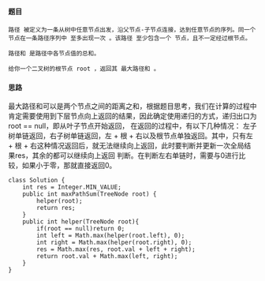 #### 题目
```
路径 被定义为一条从树中任意节点出发，沿父节点-子节点连接，达到任意节点的序列。同一个节点在一条路径序列中 至多出现一次 。该路径 至少包含一个 节点，且不一定经过根节点。

路径和 是路径中各节点值的总和。

给你一个二叉树的根节点 root ，返回其 最大路径和 。
```
#### 思路
最大路径和可以是两个节点之间的距离之和，根据题目思考，我们在计算的过程中肯定需要使用到下层节点向上返回的结果，因此确定使用递归的方式，递归出口为root == null，即从叶子节点开始返回，
在返回的过程中，有以下几种情况：
左子树单链返回，右子树单链返回，左 + 根 + 右以及根节点单独返回。其中，只有左 + 根 + 右这种情况返回后，就无法继续向上返回，此时要判断并更新一次全局结果res，其余的都可以继续向上返回
判断。在判断左右单链时，需要与0进行比较，如果小于零，那就直接返回0。
```
class Solution {
    int res = Integer.MIN_VALUE;
    public int maxPathSum(TreeNode root) {
        helper(root);
        return res;
    }
    public int helper(TreeNode root){
        if(root == null)return 0;
        int left = Math.max(helper(root.left), 0);
        int right = Math.max(helper(root.right), 0);
        res = Math.max(res, root.val + left + right);
        return root.val + Math.max(left, right);
    }
}
```

